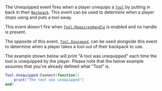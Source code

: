The Unequipped event fires when a player unequips a [`Tool`](https://create.roblox.com/docs/reference/engine/classes/Tool) by
putting in back in their [`Backpack`](https://create.roblox.com/docs/reference/engine/classes/Backpack). This event can be used to
determine when a player stops using and puts a tool away.

This event doesn't fire when [`Tool.RequiresHandle`](https://create.roblox.com/docs/reference/engine/classes/Tool#RequiresHandle) is enabled and no
handle is present.

The opposite of this event, [`Tool.Equipped`](https://create.roblox.com/docs/reference/engine/classes/Tool#Equipped), can be used alongside
this event to determine when a player takes a tool out of their backpack
to use.

The example shown below will print "A tool was unequipped" each time the
tool is unequipped by the player. Please note that the below example
assumes that you've already defined what "Tool" is.
```lua
Tool.Unequipped:Connect(function()
    print("The tool was unequipped")
end)
```